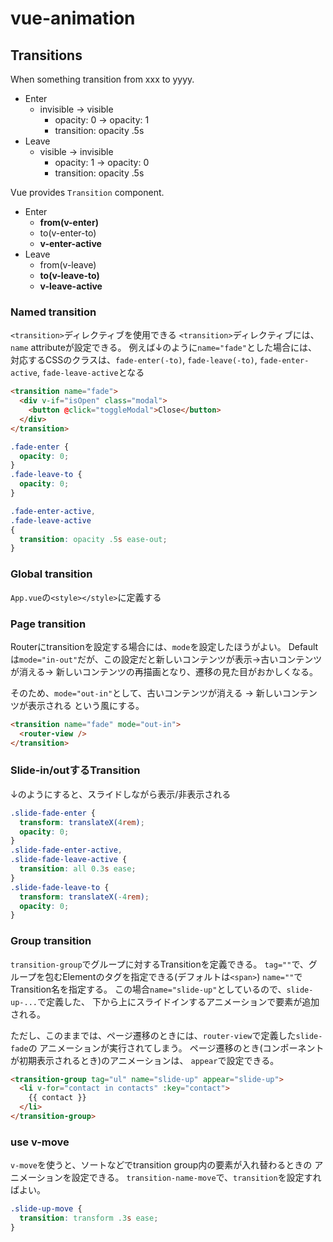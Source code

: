 # vue-animation
## Transitions
When something transition from xxx to yyyy.

- Enter
  - invisible -> visible
    - opacity: 0 -> opacity: 1
    - transition: opacity .5s
- Leave
  - visible -> invisible
    - opacity: 1 -> opacity: 0
    - transition: opacity .5s

Vue provides `Transition` component.
- Enter
  - **from(v-enter)**
  - to(v-enter-to)
  - **v-enter-active**
- Leave
  - from(v-leave)
  - **to(v-leave-to)**
  - **v-leave-active**

### Named transition
`<transition>`ディレクティブを使用できる
`<transition>`ディレクティブには、`name` attributeが設定できる。
例えば↓のように`name="fade"`とした場合には、
対応するCSSのクラスは、`fade-enter(-to)`, `fade-leave(-to)`,
`fade-enter-active`, `fade-leave-active`となる

```html
<transition name="fade">
  <div v-if="isOpen" class="modal">
    <button @click="toggleModal">Close</button>
  </div>
</transition>
```

```css
.fade-enter {
  opacity: 0;
}
.fade-leave-to {
  opacity: 0;
}

.fade-enter-active,
.fade-leave-active
{
  transition: opacity .5s ease-out;
}
```

### Global transition
`App.vue`の`<style></style>`に定義する

### Page transition
Routerにtransitionを設定する場合には、`mode`を設定したほうがよい。
Defaultは`mode="in-out"`だが、この設定だと新しいコンテンツが表示->古いコンテンツが消える->
新しいコンテンツの再描画となり、遷移の見た目がおかしくなる。

そのため、`mode="out-in"`として、古いコンテンツが消える -> 新しいコンテンツが表示される
という風にする。

```html
<transition name="fade" mode="out-in">
  <router-view />
</transition>
```

### Slide-in/outするTransition
↓のようにすると、スライドしながら表示/非表示される

```css
.slide-fade-enter {
  transform: translateX(4rem);
  opacity: 0;
}
.slide-fade-enter-active,
.slide-fade-leave-active {
  transition: all 0.3s ease;
}
.slide-fade-leave-to {
  transform: translateX(-4rem);
  opacity: 0;
}
```

### Group transition
`transition-group`でグループに対するTransitionを定義できる。
`tag=""`で、グループを包むElementのタグを指定できる(デフォルトは`<span>`)
`name=""`でTransition名を指定する。
この場合`name="slide-up"`としているので、`slide-up-...`で定義した、
下から上にスライドインするアニメーションで要素が追加される。

ただし、このままでは、ページ遷移のときには、`router-view`で定義した`slide-fade`の
アニメーションが実行されてしまう。
ページ遷移のとき(コンポーネントが初期表示されるとき)のアニメーションは、
`appear`で設定できる。


```html
<transition-group tag="ul" name="slide-up" appear="slide-up">
  <li v-for="contact in contacts" :key="contact">
    {{ contact }}
  </li>
</transition-group>
```

### use v-move
`v-move`を使うと、ソートなどでtransition group内の要素が入れ替わるときの
アニメーションを設定できる。
`transition-name-move`で、`transition`を設定すればよい。

```css
.slide-up-move {
  transition: transform .3s ease;
}
```
